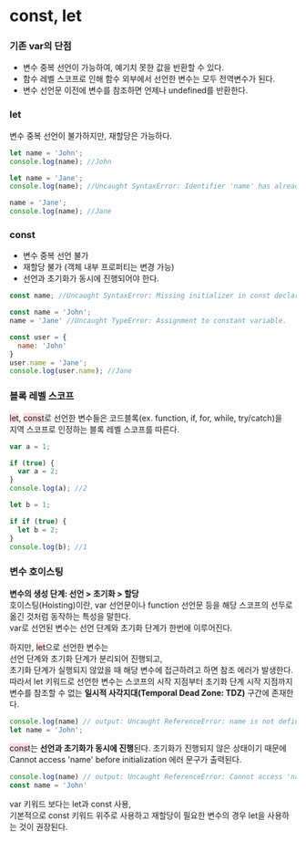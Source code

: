# const, let

### 기존 var의 단점
* 변수 중복 선언이 가능하여, 예기치 못한 값을 반환할 수 있다.
* 함수 레벨 스코프로 인해 함수 외부에서 선언한 변수는 모두 전역변수가 된다.
* 변수 선언문 이전에 변수를 참조하면 언제나 undefined를 반환한다.

### let
변수 중복 선언이 불가하지만, 재할당은 가능하다.

```javascript
let name = 'John';
console.log(name); //John

let name = 'Jane';
console.log(name); //Uncaught SyntaxError: Identifier 'name' has already been declared

name = 'Jane';
console.log(name); //Jane
```

### const
* 변수 중복 선언 불가
* 재할당 불가 (객체 내부 프로퍼티는 변경 가능)
* 선언과 초기화가 동시에 진행되어야 한다.

```javascript
const name; //Uncaught SyntaxError: Missing initializer in const declaration

const name = 'John';
name = 'Jane' //Uncaught TypeError: Assignment to constant variable.

const user = {
  name: 'John'
}
user.name = 'Jane';
console.log(user.name); //Jane
```

### 블록 레벨 스코프
<span style="background-color: #ffdce0;">let</span>, <span style="background-color: #ffdce0;">const</span>로 선언한 변수들은 코드블록(ex. function, if, for, while, try/catch)을   
지역 스코프로 인정하는 블록 레벨 스코프를 따른다.

```javascript
var a = 1;

if (true) {
  var a = 2;
}
console.log(a); //2

let b = 1;

if if (true) {
  let b = 2;
}
console.log(b); //1
```

### 변수 호이스팅
**변수의 생성 단계: 선언 > 초기화 > 할당**   
호이스팅(Hoisting)이란, var 선언문이나 function 선언문 등을 해당 스코프의 선두로 옮긴 것처럼 동작하는 특성을 말한다.   
var로 선언된 변수는 선언 단계와 초기화 단계가 한번에 이루어진다.
   
하지만, <span style="background-color: #ffdce0;">let</span>으로 선언한 변수는   
선언 단계와 초기화 단계가 분리되어 진행되고,   
초기화 단계가 실행되지 않았을 때 해당 변수에 접근하려고 하면 참조 에러가 발생한다.   
따라서 let 키워드로 선언한 변수는 스코프의 시작 지점부터 초기화 단계 시작 지점까지   
변수를 참조할 수 없는 **일시적 사각지대(Temporal Dead Zone: TDZ)** 구간에 존재한다.

```javascript
console.log(name) // output: Uncaught ReferenceError: name is not defined
let name = 'John';
```

<span style="background-color: #ffdce0;">const</span>는 **선언과 초기화가 동시에 진행**된다.
초기화가 진행되지 않은 상태이기 때문에 Cannot access 'name' before initialization 에러 문구가 출력된다.

```javascript
console.log(name) // output: Uncaught ReferenceError: Cannot access 'name' before initialization
const name = 'John'
```

var 키워드 보다는 let과 const 사용,   
기본적으로 const 키워드 위주로 사용하고 재할당이 필요한 변수의 경우 let을 사용하는 것이 권장된다.